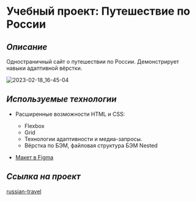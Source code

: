 # Учебный проект: Путешествие по России

## *Описание*
Одностраничный сайт о путешествии по России. Демонстрирует навыки адаптивной вёрстки.

![2023-02-18_16-45-04](https://user-images.githubusercontent.com/98219303/219869274-1727a38a-d019-47fe-8481-c7440fe04d19.png)

## *Используемые технологии*

* Расширенные возможности HTML и CSS:  
    * Flexbox  
    * Grid  
    * Технологии адаптивности и медиа-запросы. 
    * Вёрстка по БЭМ, файловая структура БЭМ Nested

* [Макет в Figma](https://www.figma.com/file/5S2WSbEFL6awjVWJ0NWL8Q/Sprint-3_-Russia-_-desktop-mobile?node-id=28503%3A0)

## *Ссылка на проект*
[russian-travel](https://nmaksg.github.io/russian-travel/index.html)
